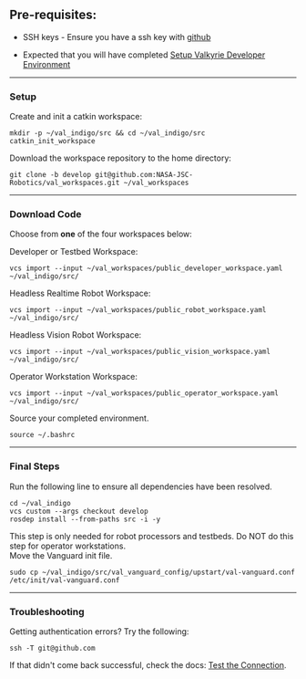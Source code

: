 ## Pre-requisites:
* SSH keys - Ensure you have a ssh key with [github](https://help.github.com/articles/generating-ssh-keys/)  

* Expected that you will have completed [Setup Valkyrie Developer Environment](Setup-Valkyrie-Developer-Environment)

***

### Setup
Create and init a catkin workspace:  

    mkdir -p ~/val_indigo/src && cd ~/val_indigo/src
    catkin_init_workspace
  
Download the workspace repository to the home directory:  

    git clone -b develop git@github.com:NASA-JSC-Robotics/val_workspaces.git ~/val_workspaces

***

### Download Code
Choose from **one** of the four workspaces below:  

Developer or Testbed Workspace:  

    vcs import --input ~/val_workspaces/public_developer_workspace.yaml ~/val_indigo/src/  

Headless Realtime Robot Workspace:  

    vcs import --input ~/val_workspaces/public_robot_workspace.yaml ~/val_indigo/src/  

Headless Vision Robot Workspace:  

    vcs import --input ~/val_workspaces/public_vision_workspace.yaml ~/val_indigo/src/  

Operator Workstation Workspace:  

    vcs import --input ~/val_workspaces/public_operator_workspace.yaml ~/val_indigo/src/  

Source your completed environment.  

    source ~/.bashrc

*** 

### Final Steps
Run the following line to ensure all dependencies have been resolved.

    cd ~/val_indigo
    vcs custom --args checkout develop
    rosdep install --from-paths src -i -y

This step is only needed for robot processors and testbeds. Do NOT do this step for operator workstations.  
Move the Vanguard init file.  

    sudo cp ~/val_indigo/src/val_vanguard_config/upstart/val-vanguard.conf /etc/init/val-vanguard.conf

***
### Troubleshooting
Getting authentication errors? Try the following:  

    ssh -T git@github.com

If that didn't come back successful, check the docs: 
[Test the Connection](https://help.github.com/articles/generating-ssh-keys/#step-5-test-the-connection).